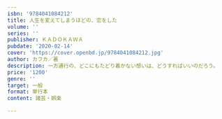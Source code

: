 ```yaml
---
isbn: '9784041084212'
title: 人生を変えてしまうほどの、恋をした
volume: ''
series: ''
publisher: ＫＡＤＯＫＡＷＡ
pubdate: '2020-02-14'
cover: 'https://cover.openbd.jp/9784041084212.jpg'
author: カフカ／著
description: 一方通行の、どこにもたどり着かない想いは、どうすればいいのだろう。
price: '1200'
genre: ''
target: 一般
format: 単行本
content: 諸芸・娯楽

---
```

